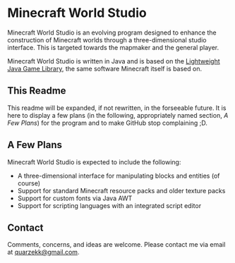 Minecraft World Studio
======================

Minecraft World Studio is an evolving program designed to enhance the construction of Minecraft worlds through a three-dimensional studio interface. This is targeted towards the mapmaker and the general player.

Minecraft World Studio is written in Java and is based on the [Lightweight Java Game Library](http://www.lwjgl.org/), the same software Minecraft itself is based on.

This Readme
-----------

This readme will be expanded, if not rewritten, in the forseeable future. It is here to display a few plans (in the following, appropriately named section, *A Few Plans*) for the program and to make GitHub stop complaining ;D.

A Few Plans
-----------

Minecraft World Studio is expected to include the following:

* A three-dimensional interface for manipulating blocks and entities (of course)
* Support for standard Minecraft resource packs and older texture packs
* Support for custom fonts via Java AWT
* Support for scripting languages with an integrated script editor

Contact
-------

Comments, concerns, and ideas are welcome. Please contact me via email at [quarzekk@gmail.com](mailto:quarzekk@gmail.com).
